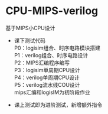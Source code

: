 # CPU-MIPS-verilog
基于MIPS小CPU设计  
- 课下测试代码  
P0：logisim组合、时序电路模块搭建  
P1：verilog组合、时序电路设计  
P2：MIPS汇编程序编写  
P3：logisim单周期CPU设计  
P4：verilog单周期CPU设计  
P5：verilog流水线COU设计  
mips汇编和logisIM为初阶段作业

- 课上测试即为进阶测试，新增额外指令  
